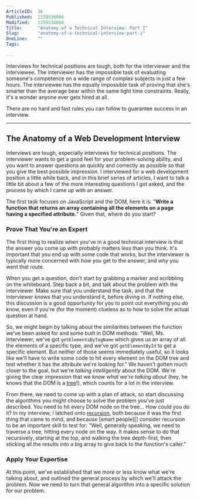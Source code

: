 ```yaml
---
ArticleID:  36
Published:  1159536004
Modified:   1159536004
Title:      "Anatomy of a Technical Interview: Part I"
Slug:       "anatomy-of-a-technical-interview-part-i"
OneLine:    ""
Tags:       

...
```

Interviews for technical positions are tough, both for the interviewer and the interviewee.  The interviewer has the impossible task of evaluating someone's competence on a wide range of complex subjects in just a few hours.  The interviewee has the equally impossible task of proving that she's smarter than the average bear within the same tight time constraints.  Really, it's a wonder anyone ever gets hired at all.

There are no hard and fast rules you can follow to guarantee success in an interview.  

------------------------------------------------------------------------------

The Anatomy of a Web Development Interview
------------------------------------------

Interviews are tough, especially interviews for technical positions.  The interviewer wants to get a good feel for your problem-solving ability, and you want to answer questions as quickly and correctly as possible so that you give the best possible impression.  I interviewed for a web development position a little while back, and in this brief series of articles, I want to talk a little bit about a few of the more interesting questions I got asked, and the process by which I came up with an answer.

The first task focuses on JavaScript and the DOM, here it is: "__Write a function that returns an array containing all the elements on a page having a specified attribute.__"  Given that, where do you start?

### Prove That You're an Expert ###

The first thing to realize when you've in a good technical interview is that the answer you come up with probably matters less than you think.  It's important that you end up with some code that works, but the interviewer is typically more concerned with _how_ you get to the answer, and _why_ you went that route.  

When you get a question, don't start by grabbing a marker and scribbling on the whiteboard.  Step back a bit, and talk about the problem with the interviewer.  Make sure that you understand the task, and that the interviewer _knows_ that you understand it, before diving in.  If nothing else, this discussion is a good opportunity for you to point out everything you _do_ know, even if you're (for the moment) clueless as to how to solve the actual question at hand.

So, we might begin by talking about the similarities between the function we've been asked for and some built in DOM methods:  "Well, Ms. Interviewer, we've got `getElementsByTagName` which gives us an array of all the elements of a specific type, and we've got `getElementById` to get a specific element.  But neither of those seems immediately useful, so it looks like we'll have to write some code to hit every element on the DOM tree and test whether it has the attribute we're looking for."  We haven't gotten much closer to the goal, but we're _talking intelligently_ about the DOM.  We're giving the clear impression that we _know what we're talking about_ (hey, he knows that the DOM is a [tree][]!), which counts for a lot in the interview.

[tree]: http://en.wikipedia.org/wiki/Tree_%28data_structure%29 "Wikipedia: 'Tree (Data Structure)'"

From there, we need to come up with a plan of attack, so start discussing the algorithms you might choose to solve the problem you've just described.  You need to hit every DOM node on the tree... How could you do it?  In my interview, I latched onto [recursion][], both because it was the first thing that came to mind, and because [smart people][] consider recursion to be an important skill to test for:  "Well, generally speaking, we need to traverse a tree, hitting every node on the way.  It makes sense to do that recursively, starting at the top, and walking the tree depth-first, then sticking all the results into a big array to give back to the function's caller."

[recursion]: http://en.wikipedia.org/wiki/Recursion "Wikipedia: 'Recursion'"
[Steve Yegge]: http://steve-yegge.blogspot.com/ "Steve Yegge: 'Stevey's Blog Rants'"

### Apply Your Expertise ###

At this point, we've established that we more or less know what we're talking about, and outlined the general process by which we'll attack the problem.  Now we need to turn that general algorithm into a specific solution for our problem.
